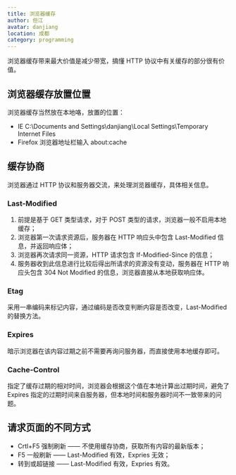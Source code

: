 ```yaml
---
title: 浏览器缓存
author: 但江
avatar: danjiang
location: 成都
category: programming
---
```


浏览器缓存带来最大价值是减少带宽，搞懂 HTTP 协议中有关缓存的部分很有价值。

## 浏览器缓存放置位置

浏览器缓存当然放在本地咯，放置的位置：

* IE C:\Documents and Settings\danjiang\Local Settings\Temporary Internet Files
* Firefox 浏览器地址栏输入 about:cache

## 缓存协商

浏览器通过 HTTP 协议和服务器交流，来处理浏览器缓存，具体相关信息。

### Last-Modified

1. 前提是基于 GET 类型请求，对于 POST 类型的请求，浏览器一般不启用本地缓存；
2. 浏览器第一次请求资源后，服务器在 HTTP 响应头中包含 Last-Modified 信息，并返回响应体；
3. 浏览器再次请求同一资源，HTTP 请求包含 If-Modified-Since 的信息；
4. 服务器收到此信息进行比较后得出所请求的资源没有变动，服务器在 HTTP 响应头包含 304 Not Modified 的信息，浏览器直接从本地获取响应体。

### Etag

采用一串编码来标记内容，通过编码是否改变判断内容是否改变，Last-Modified 的替换方法。

### Expires

暗示浏览器在该内容过期之前不需要再询问服务器，而直接使用本地缓存即可。

### Cache-Control

指定了缓存过期的相对时间，浏览器会根据这个值在本地计算出过期时间，避免了 Expires 指定的过期时间来自服务器，但本地时间和服务器时间不一致带来的问题。

## 请求页面的不同方式

* Crtl+F5 强制刷新 —— 不使用缓存协商，获取所有内容的最新版本；
* F5 一般刷新 —— Last-Modified 有效，Expries 无效；
* 转到或超链接 —— Last-Modified 有效，Expries 有效。
